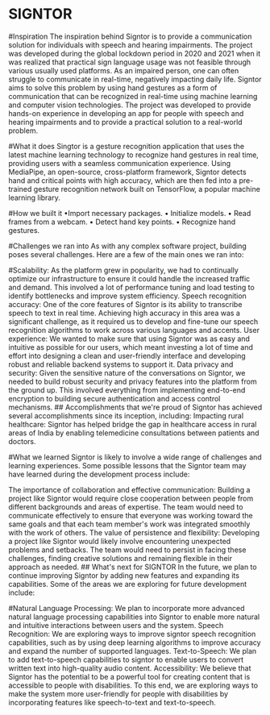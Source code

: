 # SIGNTOR

#Inspiration
The inspiration behind Signtor is to provide a communication solution for individuals with speech and hearing impairments. The project was developed during the global lockdown period in 2020 and 2021 when it was realized that practical sign language usage was not feasible through various usually used platforms. As an impaired person, one can often struggle to communicate in real-time, negatively impacting daily life. Signtor aims to solve this problem by using hand gestures as a form of communication that can be recognized in real-time using machine learning and computer vision technologies. The project was developed to provide hands-on experience in developing an app for people with speech and hearing impairments and to provide a practical solution to a real-world problem.

#What it does
Singtor is a gesture recognition application that uses the latest machine learning technology to recognize hand gestures in real time, providing users with a seamless communication experience. Using MediaPipe, an open-source, cross-platform framework, Signtor detects hand and critical points with high accuracy, which are then fed into a pre-trained gesture recognition network built on TensorFlow, a popular machine learning library.

#How we built it
•Import necessary packages. • Initialize models. • Read frames from a webcam. • Detect hand key points. • Recognize hand gestures.

#Challenges we ran into
As with any complex software project, building poses several challenges. Here are a few of the main ones we ran into:

#Scalability: 
As the platform grew in popularity, we had to continually optimize our infrastructure to ensure it could handle the increased traffic and demand. This involved a lot of performance tuning and load testing to identify bottlenecks and improve system efficiency.
Speech recognition accuracy: One of the core features of Signtor is its ability to transcribe speech to text in real time. Achieving high accuracy in this area was a significant challenge, as it required us to develop and fine-tune our speech recognition algorithms to work across various languages and accents.
User experience: We wanted to make sure that using Signtor was as easy and intuitive as possible for our users, which meant investing a lot of time and effort into designing a clean and user-friendly interface and developing robust and reliable backend systems to support it.
Data privacy and security: Given the sensitive nature of the conversations on Signtor, we needed to build robust security and privacy features into the platform from the ground up. This involved everything from implementing end-to-end encryption to building secure authentication and access control mechanisms. ## Accomplishments that we're proud of
Signtor has achieved several accomplishments since its inception, including: Impacting rural healthcare: Signtor has helped bridge the gap in healthcare access in rural areas of India by enabling telemedicine consultations between patients and doctors.

#What we learned
Signtor is likely to involve a wide range of challenges and learning experiences. Some possible lessons that the Signtor team may have learned during the development process include:

The importance of collaboration and effective communication: Building a project like Signtor would require close cooperation between people from different backgrounds and areas of expertise. The team would need to communicate effectively to ensure that everyone was working toward the same goals and that each team member's work was integrated smoothly with the work of others.
The value of persistence and flexibility: Developing a project like Signtor would likely involve encountering unexpected problems and setbacks. The team would need to persist in facing these challenges, finding creative solutions and remaining flexible in their approach as needed. ## What's next for SIGNTOR
In the future, we plan to continue improving Signtor by adding new features and expanding its capabilities. Some of the areas we are exploring for future development include:

#Natural Language Processing:
We plan to incorporate more advanced natural language processing capabilities into Signtor to enable more natural and intuitive interactions between users and the system.
Speech Recognition: We are exploring ways to improve signtor speech recognition capabilities, such as by using deep learning algorithms to improve accuracy and expand the number of supported languages.
Text-to-Speech: We plan to add text-to-speech capabilities to signtor to enable users to convert written text into high-quality audio content.
Accessibility: We believe that Signtor has the potential to be a powerful tool for creating content that is accessible to people with disabilities. To this end, we are exploring ways to make the system more user-friendly for people with disabilities by incorporating features like speech-to-text and text-to-speech.
